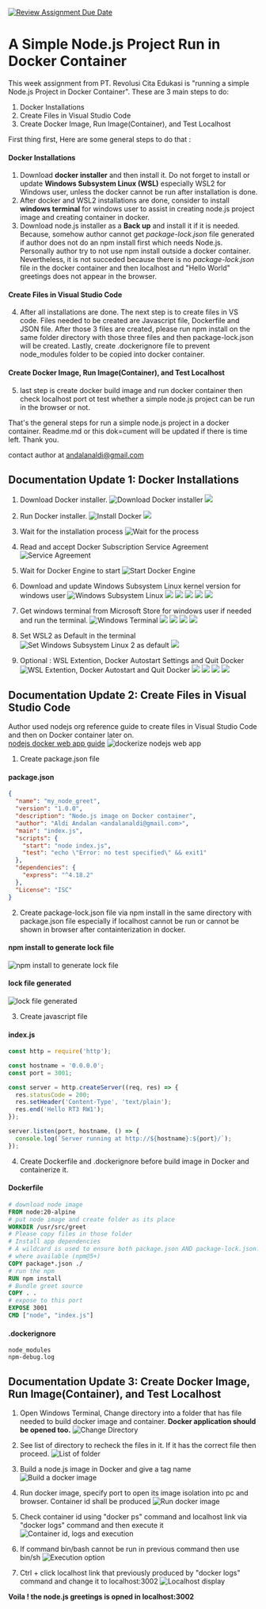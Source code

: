 [![Review Assignment Due Date](https://classroom.github.com/assets/deadline-readme-button-24ddc0f5d75046c5622901739e7c5dd533143b0c8e959d652212380cedb1ea36.svg)](https://classroom.github.com/a/nj7iw4Wb)

# A Simple Node.js Project Run in Docker Container

This week assignment from PT. Revolusi Cita Edukasi is "running a simple Node.js Project in Docker Container". These are 3 main steps to do:
1. Docker Installations
2. Create Files in Visual Studio Code
3. Create Docker Image, Run Image(Container), and Test Localhost

First thing first, Here are some general steps to do that :

#### Docker Installations
1. Download **docker installer** and then install it. Do not forget to install or update **Windows Subsystem Linux (WSL)** especially WSL2 for Windows user, unless the docker cannot be run after installation is done.
2. After docker and WSL2 installations are done, consider to install **windows terminal** for windows user to assist in creating node.js project image and creating container in docker.
3. Download node.js installer as a **Back up** and install it if it is needed. Because, somehow author cannot get _package-lock.json_ file generated if author does not do an npm install first which needs Node.js. Personally author try to not use npm install outside a docker container. Nevertheless, it is not succeded because there is no _package-lock.json_ file in the docker container and then localhost and "Hello World" greetings does not appear in the browser.
#### Create Files in Visual Studio Code
4. After all installations are done. The next step is to create files in VS code. Files needed to be created are Javascript file, Dockerfile and JSON file. After those 3 files are created, please run npm install on the same folder directory with those three files and then package-lock.json will be created. Lastly, create .dockerignore file to prevent node_modules folder to be copied into docker container.
#### Create Docker Image, Run Image(Container), and Test Localhost
5. last step is create docker build image and run docker container then check localhost port ot test whether a simple node.js project can be run in the browser or not.

That's the general steps for run a simple node.js project in a docker container. Readme.md or this dok=cument will be updated if there is time left. Thank you.

contact author at andalanaldi@gmail.com

## Documentation Update 1: Docker Installations

1. Download Docker installer.
![Download Docker installer ](https://github.com/RevoU-FSSE-2/week-6-andalanaldi/blob/main/Docker-install-img/1-google-docker-dwd.jpg?raw=true)
![](https://github.com/RevoU-FSSE-2/week-6-andalanaldi/blob/main/Docker-install-img/2-docker-dwd-win.jpg?raw=true)

2. Run Docker installer.
![Install Docker](https://github.com/RevoU-FSSE-2/week-6-andalanaldi/blob/main/Docker-install-img/3-1-dd-installer.jpg?raw=true)
![](https://github.com/RevoU-FSSE-2/week-6-andalanaldi/blob/main/Docker-install-img/3-2-open-dd-installer.jpg?raw=true) 

3. Wait for the installation process
![Wait for the process](https://github.com/RevoU-FSSE-2/week-6-andalanaldi/blob/main/Docker-install-img/3-installprocess-docker.jpg?raw=true)

4. Read and accept Docker Subscription Service Agreement
![Service Agreement](https://github.com/RevoU-FSSE-2/week-6-andalanaldi/blob/main/Docker-install-img/3-opening-docker.jpg?raw=true)

5. Wait for Docker Engine to start
![Start Docker Engine](https://github.com/RevoU-FSSE-2/week-6-andalanaldi/blob/main/Docker-install-img/4-1-start-docker.jpg?raw=true)

6. Download and update Windows Subsystem Linux kernel version for windows user
![Windows Subsystem Linux](https://github.com/RevoU-FSSE-2/week-6-andalanaldi/blob/main/Docker-install-img/4-2-need-wsl2.jpg?raw=true)
![](https://github.com/RevoU-FSSE-2/week-6-andalanaldi/blob/main/Docker-install-img/5-dwd-linux-kernel-updtpkg.jpg?raw=true)
![](https://github.com/RevoU-FSSE-2/week-6-andalanaldi/blob/main/Docker-install-img/5-dwd-wsl2-msi.jpg?raw=true)
![](https://github.com/RevoU-FSSE-2/week-6-andalanaldi/blob/main/Docker-install-img/6-wsl-setup.jpg?raw=true)
![](https://github.com/RevoU-FSSE-2/week-6-andalanaldi/blob/main/Docker-install-img/6-wsl-statusins.jpg?raw=true)
![](https://github.com/RevoU-FSSE-2/week-6-andalanaldi/blob/main/Docker-install-img/6-wsl-finish.jpg?raw=true)

7. Get windows terminal from Microsoft Store for windows user if needed and run the terminal.
![Windows Terminal](https://github.com/RevoU-FSSE-2/week-6-andalanaldi/blob/main/Docker-install-img/7-0-srch-winterm.jpg?raw=true)
![](https://github.com/RevoU-FSSE-2/week-6-andalanaldi/blob/main/Docker-install-img/7-1-winstore-get.jpg?raw=true)
![](https://github.com/RevoU-FSSE-2/week-6-andalanaldi/blob/main/Docker-install-img/7-2-get-dwd.jpg?raw=true)
![](https://github.com/RevoU-FSSE-2/week-6-andalanaldi/blob/main/Docker-install-img/7-3-terminal-srch.jpg?raw=true)
![](https://github.com/RevoU-FSSE-2/week-6-andalanaldi/blob/main/Docker-install-img/7-4-smartscreen-justrun.jpg?raw=true)

8. Set WSL2 as Default in the terminal
![Set Windows Subsystem Linux 2 as default](https://github.com/RevoU-FSSE-2/week-6-andalanaldi/blob/main/Docker-install-img/5-set-wsl2-def.jpg?raw=true)
![](https://github.com/RevoU-FSSE-2/week-6-andalanaldi/blob/main/Docker-install-img/7-5-win-terminal-wsl2def.jpg?raw=true)

9. Optional : WSL Extention, Docker Autostart Settings and Quit Docker
![WSL Extention, Docker Autostart and Quit Docker](https://github.com/RevoU-FSSE-2/week-6-andalanaldi/blob/main/Docker-install-img/5-wsl-ext-vscode.jpg?raw=true)
![](https://github.com/RevoU-FSSE-2/week-6-andalanaldi/blob/main/Docker-install-img/7-prv-autostart-docker.jpg?raw=true)
![](https://github.com/RevoU-FSSE-2/week-6-andalanaldi/blob/main/Docker-install-img/Docker-icon.jpg?raw=true)
![](https://github.com/RevoU-FSSE-2/week-6-andalanaldi/blob/main/Docker-install-img/docker-iconi.jpg?raw=true)
![](https://github.com/RevoU-FSSE-2/week-6-andalanaldi/blob/main/Docker-install-img/docker-quit.jpg?raw=true)

## Documentation Update 2: Create Files in Visual Studio Code

Author used nodejs org reference guide to create files in Visual Studio Code and then on Docker container later on.   
[nodejs docker web app guide](https://nodejs.org/en/docs/guides/nodejs-docker-webapp)
![dockerize nodejs web app](https://github.com/RevoU-FSSE-2/week-6-andalanaldi/blob/main/Create-files-vscode/1-dockerize-nodejs-app.jpg?raw=true)

1. Create package.json file
#### package.json

```JSON
{
  "name": "my_node_greet",
  "version": "1.0.0",
  "description": "Node.js image on Docker container",
  "author": "Aldi Andalan <andalanaldi@gmail.com>",
  "main": "index.js",
  "scripts": {
    "start": "node index.js",
    "test": "echo \"Error: no test specified\" && exit1"
  },
  "dependencies": {
    "express": "^4.18.2"
  },
  "License": "ISC"
}
```
2. Create package-lock.json file via npm install in the same directory with package.json file especially if localhost cannot be run or cannot be shown in browser after containterization in docker. 
#### npm install to generate lock file
![npm install to generate lock file](https://github.com/RevoU-FSSE-2/week-6-andalanaldi/blob/main/Create-files-vscode/3-npm-install-pkg-lock-json.jpg?raw=true)
#### lock file generated
![lock file generated](https://github.com/RevoU-FSSE-2/week-6-andalanaldi/blob/main/Create-files-vscode/4-pkg-lock-generated.jpg?raw=true)

3. Create javascript file 
#### index.js
```Javascript
const http = require('http');

const hostname = '0.0.0.0';
const port = 3001;

const server = http.createServer((req, res) => {
  res.statusCode = 200;
  res.setHeader('Content-Type', 'text/plain');
  res.end('Hello RT3 RW1');
});

server.listen(port, hostname, () => {
  console.log(`Server running at http://${hostname}:${port}/`);
});
```

4. Create Dockerfile and .dockerignore before build image in Docker and containerize it. 
#### Dockerfile
```Dockerfile
# download node image
FROM node:20-alpine
# put node image and create folder as its place
WORKDIR /usr/src/greet
# Please copy files in those folder
# Install app dependencies
# A wildcard is used to ensure both package.json AND package-lock.json?? are copied
# where available (npm@5+)
COPY package*.json ./
# run the npm
RUN npm install
# Bundle greet source
COPY . .
# expose to this port
EXPOSE 3001
CMD ["node", "index.js"]
```
#### .dockerignore
```dockerignore
node_modules
npm-debug.log
```

## Documentation Update 3: Create Docker Image, Run Image(Container), and Test Localhost

1. Open Windows Terminal, Change directory into a folder that has file needed to build docker image and container. **Docker application should be opened too.**
![Change Directory](https://github.com/RevoU-FSSE-2/week-6-andalanaldi/blob/main/Docker-img-contain-localhost/1-terminal-cd.jpg?raw=true)

2. See list of directory to recheck the files in it. If it has the correct file then proceed.
![List of folder](https://github.com/RevoU-FSSE-2/week-6-andalanaldi/blob/main/Docker-img-contain-localhost/2-ls-dockerblt.jpg?raw=true)

3. Build a node.js image in Docker and give a tag name
![Build a docker image](https://github.com/RevoU-FSSE-2/week-6-andalanaldi/blob/main/Docker-img-contain-localhost/3-dockerblt-img.jpg?raw=true)

4. Run docker image, specify port to open its image isolation into pc and browser. Container id shall be produced 
![Run docker image](https://github.com/RevoU-FSSE-2/week-6-andalanaldi/blob/main/Docker-img-contain-localhost/4-dockerimg-ps-run.jpg?raw=true)

5. Check container id using "docker ps" command and localhost link via "docker logs" command and then execute it
![Container id, logs and execution](https://github.com/RevoU-FSSE-2/week-6-andalanaldi/blob/main/Docker-img-contain-localhost/5-dockerps-logs-execbinbash.jpg?raw=true)

6. If command bin/bash cannot be run in previous command then use bin/sh
![Execution option](https://github.com/RevoU-FSSE-2/week-6-andalanaldi/blob/main/Docker-img-contain-localhost/6-docker-exec-binsh.jpg?raw=true)

7. Ctrl + click localhost link that previously produced by "docker logs" command and change it to localhost:3002
![Localhost display](https://github.com/RevoU-FSSE-2/week-6-andalanaldi/blob/main/Docker-img-contain-localhost/7-localhost-3002.jpg?raw=true)

**Voila ! the node.js greetings is opned in localhost:3002**
